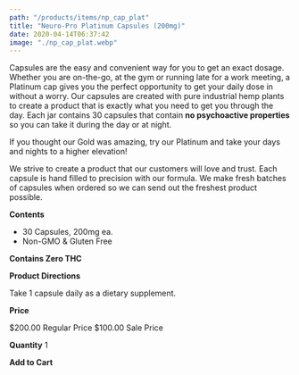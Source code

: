 ```yaml
---
path: "/products/items/np_cap_plat"
title: "Neuro-Pro Platinum Capsules (200mg)"
date: 2020-04-14T06:37:42
image: "./np_cap_plat.webp"
---
```


Capsules are the easy and convenient way for you to get an exact dosage. Whether you are on-the-go, at the gym or running late for a work meeting, a Platinum cap gives you the perfect opportunity to get your daily dose in without a worry. Our capsules are created with pure industrial hemp plants to create a product that is exactly what you need to get you through the day. Each jar contains 30 capsules that contain **no psychoactive properties** so you can take it during the day or at night.

If you thought our Gold was amazing, try our Platinum and take your days and nights to a higher elevation!

We strive to create a product that our customers will love and trust. Each capsule is hand filled to precision with our formula. We make fresh batches of capsules when ordered so we can send out the freshest product possible.

**Contents**

- 30 Capsules, 200mg ea.
- Non-GMO & Gluten Free

**Contains Zero THC**

**Product Directions**

Take 1 capsule daily as a dietary supplement.

**Price**

$200.00 Regular Price $100.00 Sale Price

**Quantity**
1

**Add to Cart**
